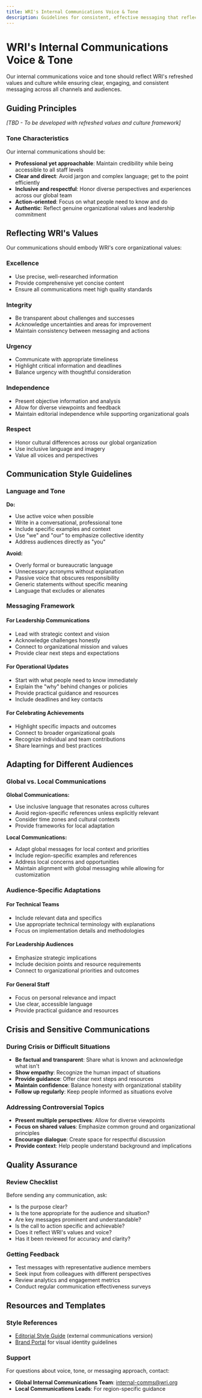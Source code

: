 ```yaml
---
title: WRI's Internal Communications Voice & Tone
description: Guidelines for consistent, effective messaging that reflects WRI's values and culture
---
```


# WRI's Internal Communications Voice & Tone

Our internal communications voice and tone should reflect WRI's refreshed values and culture while ensuring clear, engaging, and consistent messaging across all channels and audiences.

## Guiding Principles

*[TBD - To be developed with refreshed values and culture framework]*

### Tone Characteristics

Our internal communications should be:

- **Professional yet approachable**: Maintain credibility while being accessible to all staff levels
- **Clear and direct**: Avoid jargon and complex language; get to the point efficiently
- **Inclusive and respectful**: Honor diverse perspectives and experiences across our global team
- **Action-oriented**: Focus on what people need to know and do
- **Authentic**: Reflect genuine organizational values and leadership commitment

## Reflecting WRI's Values

Our communications should embody WRI's core organizational values:

### Excellence
- Use precise, well-researched information
- Provide comprehensive yet concise content
- Ensure all communications meet high quality standards

### Integrity
- Be transparent about challenges and successes
- Acknowledge uncertainties and areas for improvement
- Maintain consistency between messaging and actions

### Urgency
- Communicate with appropriate timeliness
- Highlight critical information and deadlines
- Balance urgency with thoughtful consideration

### Independence
- Present objective information and analysis
- Allow for diverse viewpoints and feedback
- Maintain editorial independence while supporting organizational goals

### Respect
- Honor cultural differences across our global organization
- Use inclusive language and imagery
- Value all voices and perspectives

## Communication Style Guidelines

### Language and Tone

**Do:**
- Use active voice when possible
- Write in a conversational, professional tone
- Include specific examples and context
- Use "we" and "our" to emphasize collective identity
- Address audiences directly as "you"

**Avoid:**
- Overly formal or bureaucratic language
- Unnecessary acronyms without explanation
- Passive voice that obscures responsibility
- Generic statements without specific meaning
- Language that excludes or alienates

### Messaging Framework

#### For Leadership Communications
- Lead with strategic context and vision
- Acknowledge challenges honestly
- Connect to organizational mission and values
- Provide clear next steps and expectations

#### For Operational Updates
- Start with what people need to know immediately
- Explain the "why" behind changes or policies
- Provide practical guidance and resources
- Include deadlines and key contacts

#### For Celebrating Achievements
- Highlight specific impacts and outcomes
- Connect to broader organizational goals
- Recognize individual and team contributions
- Share learnings and best practices

## Adapting for Different Audiences

### Global vs. Local Communications

**Global Communications:**
- Use inclusive language that resonates across cultures
- Avoid region-specific references unless explicitly relevant
- Consider time zones and cultural contexts
- Provide frameworks for local adaptation

**Local Communications:**
- Adapt global messages for local context and priorities
- Include region-specific examples and references
- Address local concerns and opportunities
- Maintain alignment with global messaging while allowing for customization

### Audience-Specific Adaptations

#### For Technical Teams
- Include relevant data and specifics
- Use appropriate technical terminology with explanations
- Focus on implementation details and methodologies

#### For Leadership Audiences
- Emphasize strategic implications
- Include decision points and resource requirements
- Connect to organizational priorities and outcomes

#### For General Staff
- Focus on personal relevance and impact
- Use clear, accessible language
- Provide practical guidance and resources

## Crisis and Sensitive Communications

### During Crisis or Difficult Situations

- **Be factual and transparent**: Share what is known and acknowledge what isn't
- **Show empathy**: Recognize the human impact of situations
- **Provide guidance**: Offer clear next steps and resources
- **Maintain confidence**: Balance honesty with organizational stability
- **Follow up regularly**: Keep people informed as situations evolve

### Addressing Controversial Topics

- **Present multiple perspectives**: Allow for diverse viewpoints
- **Focus on shared values**: Emphasize common ground and organizational principles
- **Encourage dialogue**: Create space for respectful discussion
- **Provide context**: Help people understand background and implications

## Quality Assurance

### Review Checklist

Before sending any communication, ask:
- Is the purpose clear?
- Is the tone appropriate for the audience and situation?
- Are key messages prominent and understandable?
- Is the call to action specific and achievable?
- Does it reflect WRI's values and voice?
- Has it been reviewed for accuracy and clarity?

### Getting Feedback

- Test messages with representative audience members
- Seek input from colleagues with different perspectives
- Review analytics and engagement metrics
- Conduct regular communication effectiveness surveys

## Resources and Templates

### Style References
- [Editorial Style Guide](https://onewri.sharepoint.com/:b:/s/Banyan2/Communications/ERlmJN91LrdIrlhmioPBijIB7Qnmf3zWwBa3FZitKMPGeA?e=9WL9eh) (external communications version)
- [Brand Portal](https://brand.wri.org/) for visual identity guidelines

### Support
For questions about voice, tone, or messaging approach, contact:
- **Global Internal Communications Team**: internal-comms@wri.org
- **Local Communications Leads**: For region-specific guidance

